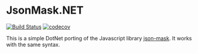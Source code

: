 # JsonMask.NET 
[![Build Status](https://github.com/sidec15/JsonMask.NET/actions/workflows/test.yaml/badge.svg)](https://github.com/sidec15/JsonMask.NET/actions/workflows/test.yaml)
[![codecov](https://codecov.io/gh/sidec15/JsonMask.NET/graph/badge.svg?token=LFOUZXBT2I)](https://codecov.io/gh/sidec15/JsonMask.NET)

This is a simple DotNet porting of the Javascript library [json-mask](https://github.com/nemtsov/json-mask). It works with the same syntax.